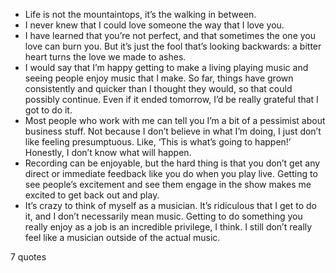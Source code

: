  - Life is not the mountaintops, it’s the walking in between.
 - I never knew that I could love someone the way that I love you.
 - I have learned that you’re not perfect, and that sometimes the one you love can burn you. But it’s just the fool that’s looking backwards: a bitter heart turns the love we made to ashes.
 - I would say that I’m happy getting to make a living playing music and seeing people enjoy music that I make. So far, things have grown consistently and quicker than I thought they would, so that could possibly continue. Even if it ended tomorrow, I’d be really grateful that I got to do it.
 - Most people who work with me can tell you I’m a bit of a pessimist about business stuff. Not because I don’t believe in what I’m doing, I just don’t like feeling presumptuous. Like, ‘This is what’s going to happen!’ Honestly, I don’t know what will happen.
 - Recording can be enjoyable, but the hard thing is that you don’t get any direct or immediate feedback like you do when you play live. Getting to see people’s excitement and see them engage in the show makes me excited to get back out and play.
 - It’s crazy to think of myself as a musician. It’s ridiculous that I get to do it, and I don’t necessarily mean music. Getting to do something you really enjoy as a job is an incredible privilege, I think. I still don’t really feel like a musician outside of the actual music.

7 quotes